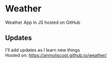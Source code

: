 # Weather
Weather App in JS hosted on GitHub
## Updates

I'll add updates as I learn new things <br />
Hosted on: https://anmoliscool.github.io/weather/
